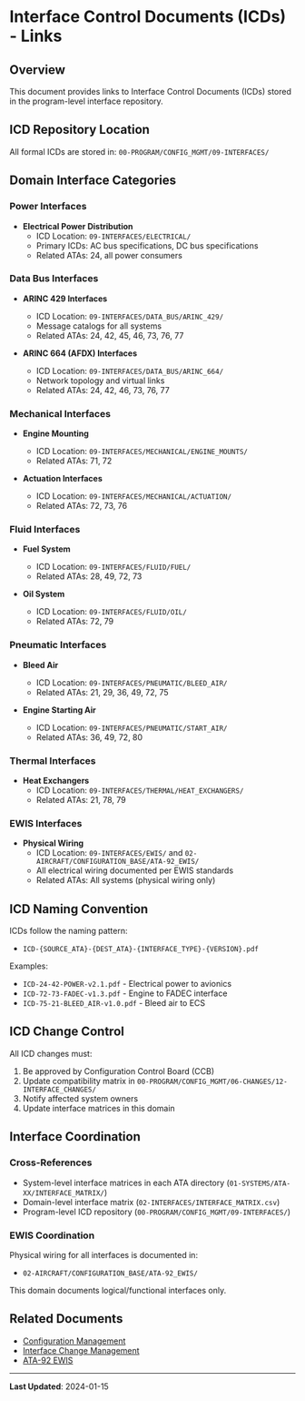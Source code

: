 # Interface Control Documents (ICDs) - Links

## Overview

This document provides links to Interface Control Documents (ICDs) stored in the program-level interface repository.

## ICD Repository Location

All formal ICDs are stored in: `00-PROGRAM/CONFIG_MGMT/09-INTERFACES/`

## Domain Interface Categories

### Power Interfaces
- **Electrical Power Distribution**
  - ICD Location: `09-INTERFACES/ELECTRICAL/`
  - Primary ICDs: AC bus specifications, DC bus specifications
  - Related ATAs: 24, all power consumers

### Data Bus Interfaces
- **ARINC 429 Interfaces**
  - ICD Location: `09-INTERFACES/DATA_BUS/ARINC_429/`
  - Message catalogs for all systems
  - Related ATAs: 24, 42, 45, 46, 73, 76, 77

- **ARINC 664 (AFDX) Interfaces**
  - ICD Location: `09-INTERFACES/DATA_BUS/ARINC_664/`
  - Network topology and virtual links
  - Related ATAs: 24, 42, 46, 73, 76, 77

### Mechanical Interfaces
- **Engine Mounting**
  - ICD Location: `09-INTERFACES/MECHANICAL/ENGINE_MOUNTS/`
  - Related ATAs: 71, 72

- **Actuation Interfaces**
  - ICD Location: `09-INTERFACES/MECHANICAL/ACTUATION/`
  - Related ATAs: 72, 73, 76

### Fluid Interfaces
- **Fuel System**
  - ICD Location: `09-INTERFACES/FLUID/FUEL/`
  - Related ATAs: 28, 49, 72, 73

- **Oil System**
  - ICD Location: `09-INTERFACES/FLUID/OIL/`
  - Related ATAs: 72, 79

### Pneumatic Interfaces
- **Bleed Air**
  - ICD Location: `09-INTERFACES/PNEUMATIC/BLEED_AIR/`
  - Related ATAs: 21, 29, 36, 49, 72, 75

- **Engine Starting Air**
  - ICD Location: `09-INTERFACES/PNEUMATIC/START_AIR/`
  - Related ATAs: 36, 49, 72, 80

### Thermal Interfaces
- **Heat Exchangers**
  - ICD Location: `09-INTERFACES/THERMAL/HEAT_EXCHANGERS/`
  - Related ATAs: 21, 78, 79

### EWIS Interfaces
- **Physical Wiring**
  - ICD Location: `09-INTERFACES/EWIS/` and `02-AIRCRAFT/CONFIGURATION_BASE/ATA-92_EWIS/`
  - All electrical wiring documented per EWIS standards
  - Related ATAs: All systems (physical wiring only)

## ICD Naming Convention

ICDs follow the naming pattern:
- `ICD-{SOURCE_ATA}-{DEST_ATA}-{INTERFACE_TYPE}-{VERSION}.pdf`

Examples:
- `ICD-24-42-POWER-v2.1.pdf` - Electrical power to avionics
- `ICD-72-73-FADEC-v1.3.pdf` - Engine to FADEC interface
- `ICD-75-21-BLEED_AIR-v1.0.pdf` - Bleed air to ECS

## ICD Change Control

All ICD changes must:
1. Be approved by Configuration Control Board (CCB)
2. Update compatibility matrix in `00-PROGRAM/CONFIG_MGMT/06-CHANGES/12-INTERFACE_CHANGES/`
3. Notify affected system owners
4. Update interface matrices in this domain

## Interface Coordination

### Cross-References
- System-level interface matrices in each ATA directory (`01-SYSTEMS/ATA-XX/INTERFACE_MATRIX/`)
- Domain-level interface matrix (`02-INTERFACES/INTERFACE_MATRIX.csv`)
- Program-level ICD repository (`00-PROGRAM/CONFIG_MGMT/09-INTERFACES/`)

### EWIS Coordination
Physical wiring for all interfaces is documented in:
- `02-AIRCRAFT/CONFIGURATION_BASE/ATA-92_EWIS/`

This domain documents logical/functional interfaces only.

## Related Documents

- [Configuration Management](../../../../00-PROGRAM/CONFIG_MGMT/)
- [Interface Change Management](../../../../00-PROGRAM/CONFIG_MGMT/06-CHANGES/12-INTERFACE_CHANGES/)
- [ATA-92 EWIS](../../../CONFIGURATION_BASE/ATA-92_EWIS/)

---

**Last Updated**: 2024-01-15
